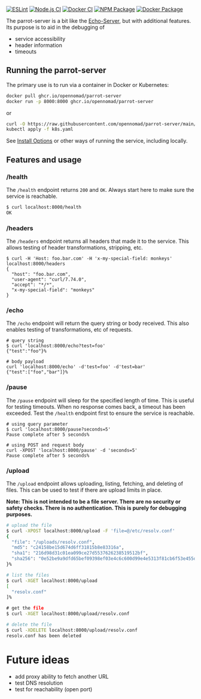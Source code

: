 [![ESLint](https://github.com/opennomad/parrot-server/actions/workflows/eslint.yaml/badge.svg)](https://github.com/opennomad/parrot-server/actions/workflows/eslint.yaml)
[![Node.js CI](https://github.com/opennomad/parrot-server/actions/workflows/node.js.yaml/badge.svg)](https://github.com/opennomad/parrot-server/actions/workflows/node.js.yaml)
[![Docker CI](https://github.com/opennomad/parrot-server/actions/workflows/docker.yaml/badge.svg)](https://github.com/opennomad/parrot-server/actions/workflows/docker.yaml)
[![NPM Package](https://github.com/opennomad/parrot-server/actions/workflows/npm-publish.yaml/badge.svg)](https://github.com/opennomad/parrot-server/actions/workflows/npm-publish.yaml)
[![Docker Package](https://github.com/opennomad/parrot-server/actions/workflows/docker-publish.yaml/badge.svg)](https://github.com/opennomad/parrot-server/actions/workflows/docker-publish.yaml)

The parrot-server is a bit like the [Echo-Server](https://ealenn.github.io/Echo-Server/), but with additional features. Its purpose is to aid in the debugging of 
- service accessibility
- header information
- timeouts

## Running the parrot-server

The primary use is to run via a container in Docker or Kubernetes:

```sh
docker pull ghcr.io/opennomad/parrot-server
docker run -p 8000:8000 ghcr.io/opennomad/parrot-server
```
or

```sh
curl -O https://raw.githubusercontent.com/opennomad/parrot-server/main/k8s.yaml
kubectl apply -f k8s.yaml
```

See [Install Options](./docs/install_options.md) or other ways of running the service, including locally.

## Features and usage


### /health
The `/health` endpoint returns `200` and `OK`. Always start here to make sure the service is reachable.

```sh
$ curl localhost:8000/health
OK
```

### /headers

The `/headers` endpoint returns all headers that made it to the service. This allows testing of header transformations, stripping, etc.
```
$ curl -H 'Host: foo.bar.com' -H 'x-my-special-field: monkeys' localhost:8000/headers
{
  "host": "foo.bar.com",
  "user-agent": "curl/7.74.0",
  "accept": "*/*",
  "x-my-special-field": "monkeys"
}
```

### /echo
The `/echo` endpoint will return the query string or body received. This also enables testing of transformations, etc of requests. 

```
# query string
$ curl 'localhost:8000/echo?test=foo'
{"test":"foo"}% 

# body payload
curl 'localhost:8000/echo' -d'test=foo' -d'test=bar'
{"test":["foo","bar"]}% 
```

### /pause

The `/pause` endpoint will sleep for the specified length of time. This is useful for testing timeouts. When no response comes back, a timeout has been exceeded. Test the `/health` endpoint first to ensure the service is reachable.

```
# using query parameter
$ curl 'localhost:8000/pause?seconds=5'
Pause complete after 5 seconds% 

# using POST and request body
curl -XPOST 'localhost:8000/pause' -d 'seconds=5'
Pause complete after 5 seconds%
```

### /upload
The `/upload` endpoint allows uploading, listing, fetching, and deleting of files. This can be used to test if there are upload limits in place.

**Note: This is not intended to be a file server. There are no security or safety checks. There is no authentication. This is purely for debugging purposes.**

```sh
# upload the file
$ curl -XPOST localhost:8000/upload -F 'file=@/etc/resolv.conf'
{
  "file": "/uploads/resolv.conf",
  "md5": "c24158be15d674d6ff31815b8e83316a",
  "sha1": "216d98d31c01ea099ce27d5537626238519512bf",
  "sha256": "0e52be9a9dfd65bef09398ef03e4c6c600d99e4e5313f81cb6f53e455dbf7c30"
}%

# list the files
$ curl -XGET localhost:8000/upload
[
  "resolv.conf"
]%

# get the file
$ curl -XGET localhost:8000/upload/resolv.conf

# delete the file
$ curl -XDELETE localhost:8000/upload/resolv.conf
resolv.conf has been deleted
```

# Future ideas
- add proxy ability to fetch another URL
- test DNS resolution
- test for reachability (open port)
